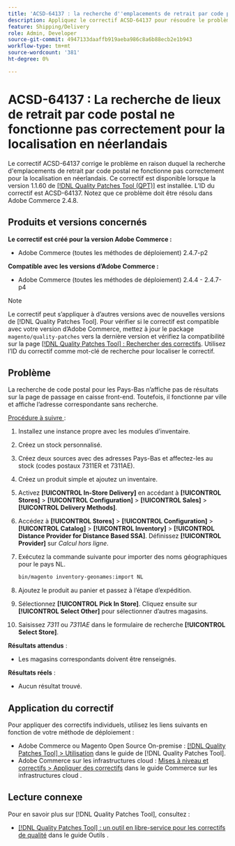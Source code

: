 ```yaml
---
title: 'ACSD-64137 : la recherche d''emplacements de retrait par code postal ne fonctionne pas correctement pour la localisation en néerlandais'
description: Appliquez le correctif ACSD-64137 pour résoudre le problème où la recherche de lieux de retrait par code postal ne fonctionne pas correctement pour la localisation en néerlandais.
feature: Shipping/Delivery
role: Admin, Developer
source-git-commit: 4947133daaffb919aeba986c8a6b88ecb2e1b943
workflow-type: tm+mt
source-wordcount: '381'
ht-degree: 0%

---
```



# ACSD-64137 : La recherche de lieux de retrait par code postal ne fonctionne pas correctement pour la localisation en néerlandais

Le correctif ACSD-64137 corrige le problème en raison duquel la recherche d&#39;emplacements de retrait par code postal ne fonctionne pas correctement pour la localisation en néerlandais. Ce correctif est disponible lorsque la version 1.1.60 de [[!DNL Quality Patches Tool (QPT)]](/help/tools/quality-patches-tool/quality-patches-tool-to-self-serve-quality-patches.md) est installée. L’ID du correctif est ACSD-64137. Notez que ce problème doit être résolu dans Adobe Commerce 2.4.8.

## Produits et versions concernés

**Le correctif est créé pour la version Adobe Commerce :**

* Adobe Commerce (toutes les méthodes de déploiement) 2.4.7-p2

**Compatible avec les versions d’Adobe Commerce :**

* Adobe Commerce (toutes les méthodes de déploiement) 2.4.4 - 2.4.7-p4

>[!NOTE]
>
>Le correctif peut s’appliquer à d’autres versions avec de nouvelles versions de [!DNL Quality Patches Tool]. Pour vérifier si le correctif est compatible avec votre version d’Adobe Commerce, mettez à jour le package `magento/quality-patches` vers la dernière version et vérifiez la compatibilité sur la page [[!DNL Quality Patches Tool] : Rechercher des correctifs](https://experienceleague.adobe.com/tools/commerce-quality-patches/index.html?lang=fr). Utilisez l’ID du correctif comme mot-clé de recherche pour localiser le correctif.

## Problème

La recherche de code postal pour les Pays-Bas n’affiche pas de résultats sur la page de passage en caisse front-end. Toutefois, il fonctionne par ville et affiche l’adresse correspondante sans recherche.

<u>Procédure à suivre </u> :

1. Installez une instance propre avec les modules d’inventaire.
1. Créez un stock personnalisé.
1. Créez deux sources avec des adresses Pays-Bas et affectez-les au stock (codes postaux 7311ER et 7311AE).
1. Créez un produit simple et ajoutez un inventaire.
1. Activez **[!UICONTROL In-Store Delivery]** en accédant à **[!UICONTROL Stores]** > **[!UICONTROL Configuration]** > **[!UICONTROL Sales]** > **[!UICONTROL Delivery Methods]**.
1. Accédez à **[!UICONTROL Stores]** > **[!UICONTROL Configuration]** > **[!UICONTROL Catalog]** > **[!UICONTROL Inventory]** > **[!UICONTROL Distance Provider for Distance Based SSA]**. Définissez **[!UICONTROL Provider]** sur *Calcul hors ligne*.
1. Exécutez la commande suivante pour importer des noms géographiques pour le pays NL.

   ```bash
   bin/magento inventory-geonames:import NL
   ```

1. Ajoutez le produit au panier et passez à l’étape d’expédition.
1. Sélectionnez **[!UICONTROL Pick In Store]**. Cliquez ensuite sur **[!UICONTROL Select Other]** pour sélectionner d’autres magasins.
1. Saisissez *7311* ou *7311AE* dans le formulaire de recherche **[!UICONTROL Select Store]**.


**Résultats attendus** :

* Les magasins correspondants doivent être renseignés.

**Résultats réels** :

* Aucun résultat trouvé.

## Application du correctif

Pour appliquer des correctifs individuels, utilisez les liens suivants en fonction de votre méthode de déploiement :

* Adobe Commerce ou Magento Open Source On-premise : [[!DNL Quality Patches Tool] > Utilisation](/help/tools/quality-patches-tool/usage.md) dans le guide de [!DNL Quality Patches Tool].
* Adobe Commerce sur les infrastructures cloud : [Mises à niveau et correctifs > Appliquer des correctifs](https://experienceleague.adobe.com/docs/commerce-cloud-service/user-guide/develop/upgrade/apply-patches.html?lang=fr) dans le guide Commerce sur les infrastructures cloud .


## Lecture connexe

Pour en savoir plus sur [!DNL Quality Patches Tool], consultez :

* [[!DNL Quality Patches Tool] : un outil en libre-service pour les correctifs de qualité](/help/tools/quality-patches-tool/quality-patches-tool-to-self-serve-quality-patches.md) dans le guide Outils .
